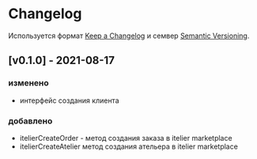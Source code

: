 # Changelog
Используется формат [Keep a Changelog](https://keepachangelog.com/en/1.0.0/) и семвер [Semantic Versioning](https://semver.org/spec/v2.0.0.html).

## [v0.1.0] - 2021-08-17
### изменено
- интерфейс создания клиента 

### добавлено 
- itelierCreateOrder - метод создания заказа в itelier marketplace
- itelierCreateAtelier метод создания ательера в itelier marketplace